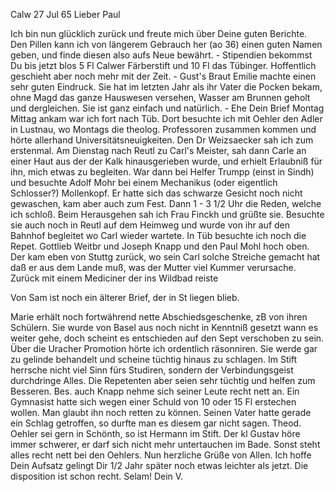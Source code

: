  Calw 27 Jul 65
Lieber Paul

Ich bin nun glücklich zurück und freute mich über Deine guten Berichte. Den Pillen kann ich von längerem Gebrauch her (ao 36) einen guten Namen geben, und finde diesen also aufs Neue bewährt. - Stipendien bekommst Du bis jetzt blos 5 Fl Calwer Färberstift und 10 Fl das Tübinger. Hoffentlich geschieht aber noch mehr mit der Zeit. - Gust's Braut Emilie machte einen sehr guten Eindruck. Sie hat im letzten Jahr als ihr Vater die Pocken bekam, ohne Magd das ganze Hauswesen versehen, Wasser am Brunnen geholt und dergleichen. Sie ist ganz einfach und natürlich. - Ehe Dein Brief Montag Mittag ankam war ich fort nach Tüb. Dort besuchte ich mit Oehler den Adler in Lustnau, wo Montags die theolog. Professoren zusammen kommen und hörte allerhand Universitätsneuigkeiten. Den Dr Weizsaecker sah ich zum erstenmal. Am Dienstag nach Reutl zu Carl's Meister, sah dann Carle an einer Haut aus der der Kalk hinausgerieben wurde, und erhielt Erlaubniß für ihn, mich etwas zu begleiten. War dann bei Helfer Trumpp (einst in Sindh) und besuchte Adolf Mohr bei einem Mechanikus (oder eigentlich Schlosser?) Mollenkopf. Er hatte sich das schwarze Gesicht noch nicht gewaschen, kam aber auch zum Fest. Dann 1 - 3 1/2 Uhr die Reden, welche ich schloß. Beim Herausgehen sah ich Frau Finckh und grüßte sie. Besuchte sie auch noch in Reutl auf dem Heimweg und wurde von ihr auf den Bahnhof begleitet wo Carl wieder wartete. In Tüb besuchte ich noch die Repet. Gottlieb Weitbr und Joseph Knapp und den Paul Mohl hoch oben. Der kam eben von Stuttg zurück, wo sein Carl solche Streiche gemacht hat daß er aus dem Lande muß, was der Mutter viel Kummer verursache. Zurück mit einem Mediciner der ins Wildbad reiste

Von Sam ist noch ein älterer Brief, der in St liegen blieb.

Marie erhält noch fortwährend nette Abschiedsgeschenke, zB von ihren Schülern. Sie wurde von Basel aus noch nicht in Kenntniß gesetzt wann es weiter gehe, doch scheint es entschieden auf den Sept verschoben zu sein. Über die Uracher Promotion hörte ich ordentlich räsonniren. Sie werde gar zu gelinde behandelt und scheine tüchtig hinaus zu schlagen. Im Stift herrsche nicht viel Sinn fürs Studiren, sondern der Verbindungsgeist durchdringe Alles. Die Repetenten aber seien sehr tüchtig und helfen zum Besseren. Bes. auch Knapp nehme sich seiner Leute recht nett an. Ein Gymnasist hatte sich wegen einer Schuld von 10 oder 15 Fl erstechen wollen. Man glaubt ihn noch retten zu können. Seinen Vater hatte gerade ein Schlag getroffen, so durfte man es diesem gar nicht sagen. Theod. Oehler sei gern in Schönth, so ist Hermann im Stift. Der kl Gustav höre immer schwerer, er darf sich nicht mehr untertauchen im Bade. Sonst steht alles recht nett bei den Oehlers. Nun herzliche Grüße von Allen. Ich hoffe Dein Aufsatz gelingt Dir 1/2 Jahr später noch etwas leichter als jetzt. Die disposition ist schon recht. Selam!  Dein V.

